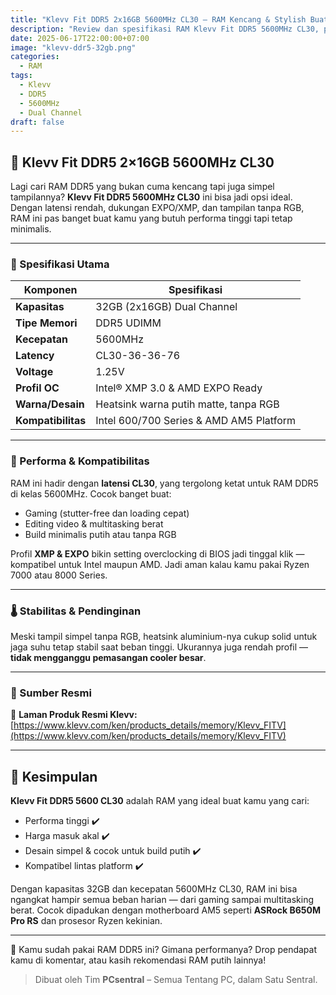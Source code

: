 ```yaml
---
title: "Klevv Fit DDR5 2x16GB 5600MHz CL30 – RAM Kencang & Stylish Buat Produktivitas"
description: "Review dan spesifikasi RAM Klevv Fit DDR5 5600MHz CL30, pilihan hemat dengan performa tinggi dan desain minimalis."
date: 2025-06-17T22:00:00+07:00
image: "klevv-ddr5-32gb.png"
categories:
  - RAM
tags:
  - Klevv
  - DDR5
  - 5600MHz
  - Dual Channel
draft: false
---
```


## 🧠 Klevv Fit DDR5 2×16GB 5600MHz CL30

Lagi cari RAM DDR5 yang bukan cuma kencang tapi juga simpel tampilannya? **Klevv Fit DDR5 5600MHz CL30** ini bisa jadi opsi ideal. Dengan latensi rendah, dukungan EXPO/XMP, dan tampilan tanpa RGB, RAM ini pas banget buat kamu yang butuh performa tinggi tapi tetap minimalis.

---

### 🔧 Spesifikasi Utama
| Komponen | Spesifikasi |
|----------|-------------|
| **Kapasitas** | 32GB (2x16GB) Dual Channel |
| **Tipe Memori** | DDR5 UDIMM |
| **Kecepatan** | 5600MHz |
| **Latency** | CL30-36-36-76 |
| **Voltage** | 1.25V |
| **Profil OC** | Intel® XMP 3.0 & AMD EXPO Ready |
| **Warna/Desain** | Heatsink warna putih matte, tanpa RGB |
| **Kompatibilitas** | Intel 600/700 Series & AMD AM5 Platform |

---

### 🚀 Performa & Kompatibilitas

RAM ini hadir dengan **latensi CL30**, yang tergolong ketat untuk RAM DDR5 di kelas 5600MHz. Cocok banget buat:
- Gaming (stutter-free dan loading cepat)
- Editing video & multitasking berat
- Build minimalis putih atau tanpa RGB

Profil **XMP & EXPO** bikin setting overclocking di BIOS jadi tinggal klik — kompatibel untuk Intel maupun AMD. Jadi aman kalau kamu pakai Ryzen 7000 atau 8000 Series.

---

### 🌡️ Stabilitas & Pendinginan

Meski tampil simpel tanpa RGB, heatsink aluminium-nya cukup solid untuk jaga suhu tetap stabil saat beban tinggi. Ukurannya juga rendah profil — **tidak mengganggu pemasangan cooler besar**.

---

### 🔗 Sumber Resmi

📘 **Laman Produk Resmi Klevv:**  
[https://www.klevv.com/ken/products_details/memory/Klevv_FITV](https://www.klevv.com/ken/products_details/memory/Klevv_FITV)

---

## 💭 Kesimpulan

**Klevv Fit DDR5 5600 CL30** adalah RAM yang ideal buat kamu yang cari:
- Performa tinggi ✔️  
- Harga masuk akal ✔️  
- Desain simpel & cocok untuk build putih ✔️  
- Kompatibel lintas platform ✔️  

Dengan kapasitas 32GB dan kecepatan 5600MHz CL30, RAM ini bisa ngangkat hampir semua beban harian — dari gaming sampai multitasking berat. Cocok dipadukan dengan motherboard AM5 seperti **ASRock B650M Pro RS** dan prosesor Ryzen kekinian.

---

💬 Kamu sudah pakai RAM DDR5 ini? Gimana performanya? Drop pendapat kamu di komentar, atau kasih rekomendasi RAM putih lainnya!

> Dibuat oleh Tim **PCsentral** – Semua Tentang PC, dalam Satu Sentral.

